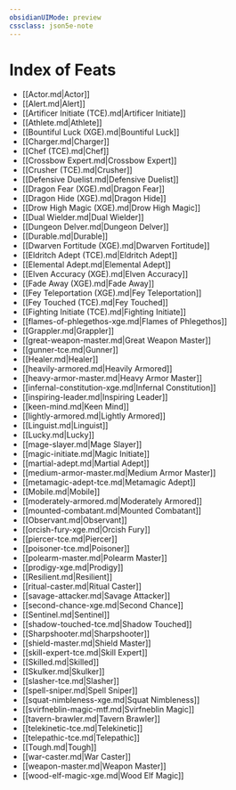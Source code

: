 ```yaml
---
obsidianUIMode: preview
cssclass: json5e-note
---
```

# Index of Feats

- [[Actor.md\|Actor]]
- [[Alert.md\|Alert]]
- [[Artificer Initiate (TCE).md\|Artificer Initiate]]
- [[Athlete.md\|Athlete]]
- [[Bountiful Luck (XGE).md\|Bountiful Luck]]
- [[Charger.md\|Charger]]
- [[Chef (TCE).md\|Chef]]
- [[Crossbow Expert.md\|Crossbow Expert]]
- [[Crusher (TCE).md\|Crusher]]
- [[Defensive Duelist.md\|Defensive Duelist]]
- [[Dragon Fear (XGE).md\|Dragon Fear]]
- [[Dragon Hide (XGE).md\|Dragon Hide]]
- [[Drow High Magic (XGE).md\|Drow High Magic]]
- [[Dual Wielder.md\|Dual Wielder]]
- [[Dungeon Delver.md\|Dungeon Delver]]
- [[Durable.md\|Durable]]
- [[Dwarven Fortitude (XGE).md\|Dwarven Fortitude]]
- [[Eldritch Adept (TCE).md\|Eldritch Adept]]
- [[Elemental Adept.md\|Elemental Adept]]
- [[Elven Accuracy (XGE).md\|Elven Accuracy]]
- [[Fade Away (XGE).md\|Fade Away]]
- [[Fey Teleportation (XGE).md\|Fey Teleportation]]
- [[Fey Touched (TCE).md\|Fey Touched]]
- [[Fighting Initiate (TCE).md\|Fighting Initiate]]
- [[flames-of-phlegethos-xge.md\|Flames of Phlegethos]]
- [[Grappler.md\|Grappler]]
- [[great-weapon-master.md\|Great Weapon Master]]
- [[gunner-tce.md\|Gunner]]
- [[Healer.md\|Healer]]
- [[heavily-armored.md\|Heavily Armored]]
- [[heavy-armor-master.md\|Heavy Armor Master]]
- [[infernal-constitution-xge.md\|Infernal Constitution]]
- [[inspiring-leader.md\|Inspiring Leader]]
- [[keen-mind.md\|Keen Mind]]
- [[lightly-armored.md\|Lightly Armored]]
- [[Linguist.md\|Linguist]]
- [[Lucky.md\|Lucky]]
- [[mage-slayer.md\|Mage Slayer]]
- [[magic-initiate.md\|Magic Initiate]]
- [[martial-adept.md\|Martial Adept]]
- [[medium-armor-master.md\|Medium Armor Master]]
- [[metamagic-adept-tce.md\|Metamagic Adept]]
- [[Mobile.md\|Mobile]]
- [[moderately-armored.md\|Moderately Armored]]
- [[mounted-combatant.md\|Mounted Combatant]]
- [[Observant.md\|Observant]]
- [[orcish-fury-xge.md\|Orcish Fury]]
- [[piercer-tce.md\|Piercer]]
- [[poisoner-tce.md\|Poisoner]]
- [[polearm-master.md\|Polearm Master]]
- [[prodigy-xge.md\|Prodigy]]
- [[Resilient.md\|Resilient]]
- [[ritual-caster.md\|Ritual Caster]]
- [[savage-attacker.md\|Savage Attacker]]
- [[second-chance-xge.md\|Second Chance]]
- [[Sentinel.md\|Sentinel]]
- [[shadow-touched-tce.md\|Shadow Touched]]
- [[Sharpshooter.md\|Sharpshooter]]
- [[shield-master.md\|Shield Master]]
- [[skill-expert-tce.md\|Skill Expert]]
- [[Skilled.md\|Skilled]]
- [[Skulker.md\|Skulker]]
- [[slasher-tce.md\|Slasher]]
- [[spell-sniper.md\|Spell Sniper]]
- [[squat-nimbleness-xge.md\|Squat Nimbleness]]
- [[svirfneblin-magic-mtf.md\|Svirfneblin Magic]]
- [[tavern-brawler.md\|Tavern Brawler]]
- [[telekinetic-tce.md\|Telekinetic]]
- [[telepathic-tce.md\|Telepathic]]
- [[Tough.md\|Tough]]
- [[war-caster.md\|War Caster]]
- [[weapon-master.md\|Weapon Master]]
- [[wood-elf-magic-xge.md\|Wood Elf Magic]]

